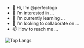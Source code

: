 - 👋 Hi, I’m @perfectogo
- 👀 I’m interested in ...
- 🌱 I’m currently learning ...
- 💞️ I’m looking to collaborate on ...
- 📫 How to reach me ...

![Top Langs](https://github-readme-stats.vercel.app/api/top-langs/?username=perfectogo&hide=TeX&layout=compact&bg_color=0,73FA79,73FDFF,7A81FF&theme=graywhite&langs_count=10)

